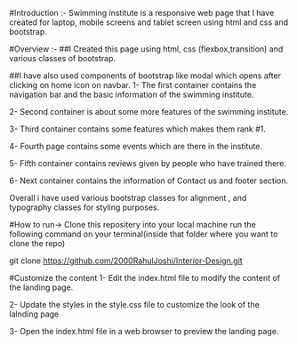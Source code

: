 #Introduction :-
Swimming institute is a responsive web page that I have created for laptop, mobile screens and tablet screen using html and css and bootstrap.

#Overview :-
##I Created this page using html, css (flexbox,transition) and various classes of bootstrap.

##I  have also used components of bootstrap like modal which opens after clicking on home icon on navbar.
1- The first container contains the navigation bar and the basic information of the swimming institute.

2- Second container is about some more features of the swimming institute.

3- Third container contains some features which makes them rank #1.

4- Fourth page contains some events which are there in the institute.

5- Fifth container contains reviews given by people who have trained there.

6- Next container contains the information of Contact us and footer section.

Overall i have used various bootstrap classes for alignment , and typography classes for styling purposes.


#How to run->
Clone this repositery into your local machine
run the following command on your terminal(inside that folder where you want to clone the repo)

git clone https://github.com/2000RahulJoshi/Interior-Design.git

#Customize the content
1- Edit the index.html file to modify the content of the landing page.

2- Update the styles in the style.css file to customize the look of the lalnding page

3- Open the index.html file in a web browser to preview the landing page.
